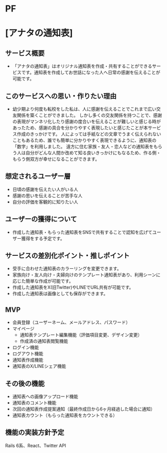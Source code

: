 # PF
# [アナタの通知表]

## サービス概要
* 「アナタの通知表」はオリジナル通知表を作成・共有することができるサービスです。通知表を作成してお世話になった人へ日常の感謝を伝えることが可能です。

## このサービスへの思い・作りたい理由
* 幼少期より何度も転校をした私は、人に感謝を伝えることでこれまで広い交友関係を築くことができました。
しかし多くの交友関係を持つことで、感謝の表現がマンネリ化したり感謝の度合いを伝えることが難しいと感じる時があったため、感謝の具合を分かりやすく表現したいと感じたことが本サービス作成のきっかけです。
人によっては手紙などの文章でうまく伝えられないこともあるため、誰でも簡単に分かりやすく表現できるように、通知表の「数字」を利用しました。
遠方に住む家族・友人・恋人などの通知表をもらう人は自分がどんな人間か改めて知る良いきっかけにもなるため、作る側・もらう側双方が幸せになることができます。

## 想定されるユーザー層
* 日頃の感謝を伝えたい人がいる人
* 感謝の思いを伝えることが苦手な人
* 自分の評価を客観的に知りたい人

## ユーザーの獲得について
* 作成した通知表・もらった通知表をSNSで共有することで認知を広げてユーザー獲得をする予定です。

## サービスの差別化ポイント・推しポイント
* 受手に合わせた通知表のカラーリングを変更できます。
* 家族向け・友人向け・夫婦向けのテンプレート通知表があり、利用シーンに応じた簡単な作成が可能です。
* 作成した通知表をX(旧Twitter)やLINEでURL共有が可能です。
* 作成した通知表は画像としても保存ができます。

## MVP
* 会員登録（ユーザーネーム、メールアドレス、パスワード）
* マイページ
  * 通知表テンプレート編集機能（評価項目変更、デザイン変更）
  * 作成済の通知表閲覧機能
* ログイン機能
* ログアウト機能
* 通知表作成機能
* 通知表のX/LINEシェア機能

## その後の機能
* 通知表への画像アップロード機能
* 通知表のコメント機能
* 次回の通知表作成提案通知（最終作成日から6ヶ月経過した場合に通知）
* 通知表カウント（もらった通知表をカウントできる）

## 機能の実装方針予定
Rails 6系、React、Twitter API
